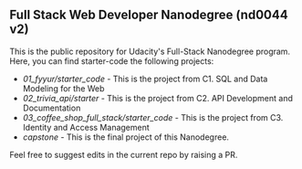 ## Full Stack Web Developer Nanodegree (nd0044 v2)
This is the public repository for Udacity's Full-Stack Nanodegree program. Here, you can find starter-code the following projects:

* *01_fyyur/starter_code* - This is the project from C1. SQL and Data Modeling for the Web
* *02_trivia_api/starter* - This is the project from C2. API Development and Documentation
* *03_coffee_shop_full_stack/starter_code* - This is the project from C3. Identity and Access Management
* *capstone* - This is the final project of this Nanodegree.

Feel free to suggest edits in the current repo by raising a PR.



